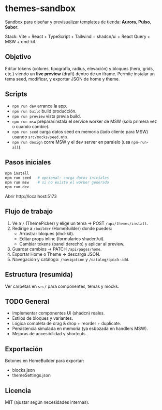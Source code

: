 # themes-sandbox

Sandbox para diseñar y previsualizar templates de tienda: **Aurora**, **Pulso**, **Sabor**.

Stack: Vite + React + TypeScript + Tailwind + shadcn/ui + React Query + MSW + dnd-kit.

## Objetivo

Editar tokens (colores, tipografía, radius, elevación) y bloques (hero, grids, etc.) viendo un **live preview** (draft) dentro de un iframe. Permite instalar un tema seed, modificar, y exportar JSON de home y theme.

## Scripts

- `npm run dev` arranca la app.
- `npm run build` build producción.
- `npm run preview` vista previa build.
- `npm run msw` prepara/instala el service worker de MSW (solo primera vez o cuando cambie).
- `npm run seed` carga datos seed en memoria (lado cliente para MSW) usando `src/mocks/seed.mjs`.
- `npm run design` corre MSW y el dev server en paralelo (usa `npm-run-all`).

## Pasos iniciales

```bash
npm install
npm run seed   # opcional: carga datos iniciales
npm run msw    # si no existe el worker generado
npm run dev
```

Abrir http://localhost:5173

## Flujo de trabajo

1. Ve a `/` (ThemePicker) y elige un tema → POST `/api/themes/install`.
2. Redirige a `/builder` (HomeBuilder) donde puedes:
   - Arrastrar bloques (dnd-kit).
   - Editar props inline (formularios shadcn/ui).
   - Cambiar tokens (panel derecho) y aplicar al preview.
3. Guardar cambios → PATCH `/api/pages/home`.
4. Exportar Home o Theme → descarga JSON.
5. Navegación y catálogo: `/navigation` y `/catalog/quick-add`.

## Estructura (resumida)

Ver carpetas en `src/` para componentes, temas y mocks.

## TODO General

- Implementar componentes UI (shadcn) reales.
- Estilos de bloques y variantes.
- Lógica completa de drag & drop + reorder + duplicate.
- Persistencia simulada en memoria (ya esbozada en handlers MSW).
- Mejoras de accesibilidad y shortcuts.

## Exportación

Botones en HomeBuilder para exportar:

- blocks.json
- themeSettings.json

## Licencia

MIT (ajustar según necesidades internas).
